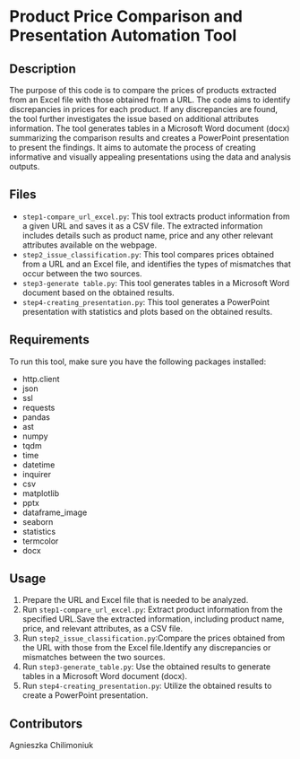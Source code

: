 # Product Price Comparison and Presentation Automation Tool

## Description
The purpose of this code is to compare the prices of products extracted from an Excel file with those obtained from a URL. The code aims to identify discrepancies in prices for each product. If any discrepancies are found, the tool further investigates the issue based on additional attributes information.
The tool generates tables in a Microsoft Word document (docx) summarizing the comparison results and creates a PowerPoint presentation to present the findings. It aims to automate the process of creating informative and visually appealing presentations using the data and analysis outputs.


## Files
- `step1-compare_url_excel.py`: This tool extracts product information from a given URL and saves it as a CSV file. The extracted information includes details such as product name, price and any other relevant attributes available on the webpage.
- `step2_issue_classification.py`: This tool compares prices obtained from a URL and an Excel file, and identifies the types of mismatches that occur between the two sources. 
- `step3-generate table.py`: This tool generates tables in a Microsoft Word document based on the obtained results.
- `step4-creating_presentation.py`: This tool generates a PowerPoint presentation with statistics and plots based on the obtained results. 

## Requirements
To run this tool, make sure you have the following packages installed:
- http.client
- json
- ssl
- requests
- pandas
- ast
- numpy
- tqdm 
- time 
- datetime
- inquirer
- csv 
- matplotlib
- pptx 
- dataframe_image 
- seaborn 
- statistics
- termcolor 
- docx

## Usage
1. Prepare the URL and Excel file that is needed to be analyzed.
2. Run `step1-compare_url_excel.py`: Extract product information from the specified URL.Save the extracted information, including product name, price, and relevant attributes, as a CSV file.
3. Run `step2_issue_classification.py`:Compare the prices obtained from the URL with those from the Excel file.Identify any discrepancies or mismatches between the two sources.
4. Run `step3-generate_table.py`: Use the obtained results to generate tables in a Microsoft Word document (docx).
5. Run `step4-creating_presentation.py`: Utilize the obtained results to create a PowerPoint presentation.

## Contributors
Agnieszka Chilimoniuk
